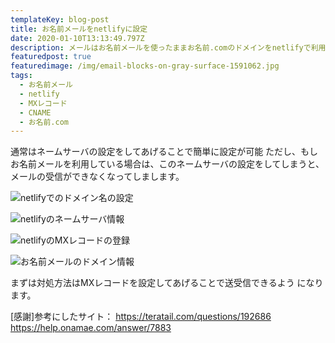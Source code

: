 ```yaml
---
templateKey: blog-post
title: お名前メールをnetlifyに設定
date: 2020-01-10T13:13:49.797Z
description: メールはお名前メールを使ったままお名前.comのドメインをnetlifyで利用できるよう設定しました。
featuredpost: true
featuredimage: /img/email-blocks-on-gray-surface-1591062.jpg
tags:
  - お名前メール
  - netlify
  - MXレコード
  - CNAME
  - お名前.com
---
```

通常はネームサーバの設定をしてあげることで簡単に設定が可能
ただし、もしお名前メールを利用している場合は、このネームサーバの設定をしてしまうと、メールの受信ができなくなってしまします。

![netlifyでのドメイン名の設定](/img/screenshot-2020-01-10-22.47.42.png "netlifyでのドメイン名の設定")

![netlifyのネームサーバ情報](/img/screenshot-2020-01-10-22.50.45.png "netlifyのネームサーバ情報")

![netlifyのMXレコードの登録](/img/screenshot-2020-01-10-22.53.03.png "netlifyのMXレコードの登録")

![お名前メールのドメイン情報](/img/screenshot-2020-01-10-23.17.55.png "お名前メールのドメイン情報")

まずは対処方法はMXレコードを設定してあげることで送受信できるよう
になります。

\[感謝]参考にしたサイト：
https://teratail.com/questions/192686
https://help.onamae.com/answer/7883
